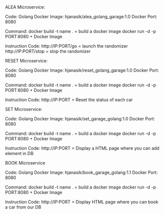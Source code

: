 ALEA Microservice:


  Code: Golang
  Docker Image: hjanasik/alea_golang_garage:1.0
  Docker Port: 8080
  
  Command:
    docker build -t name . = build a docker image
    docker run -d -p PORT:8080 + Docker Image
    
  Instruction Code:
    http://IP:PORT/go = launch the randomizer
    http://IP:PORT/stop = stop the randomizer


RESET Microservice:


  Code: Golang
  Docker Image: hjanasik/reset_golang_garage:1.0
  Docker Port: 8080
  
  Command:
    docker build -t name . = build a docker image
    docker run -d -p PORT:8080 + Docker Image
  
  Instruction Code:
    http://IP:PORT = Reset the status of each car
    
    
SET Microservice:


  Code: Golang
  Docker Image: hjanasik/set_garage_golang:1.0
  Docker Port: 8080
  
  Command:
    docker build -t name . = build a docker image
    docker run -d -p PORT:8080 + Docker Image
  
  Instruction Code:
    http://IP:PORT = Display a HTML page where you can add element in DB
    
    
BOOK Microservice


  Code: Golang
  Docker Image: hjanasik/book_garage_golang:1.1
  Docker Port: 8080
  
  Command:
    docker build -t name . = build a docker image
    docker run -d -p PORT:8080 + Docker Image
  
  Instruction Code:
    http://IP:PORT = Display HTML page where you can book a car from our DB
